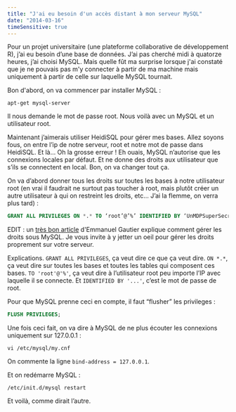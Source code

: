 ```yaml
---
title: "J'ai eu besoin d'un accès distant à mon serveur MySQL"
date: "2014-03-16"
timeSensitive: true
---
```


Pour un projet universitaire (une plateforme collaborative de développement R),
j’ai eu besoin d’une base de données. J’ai pas cherché midi à quatorze heures,
j’ai choisi MySQL. Mais quelle fût ma surprise lorsque j'ai constaté que je ne
pouvais pas m'y connecter à partir de ma machine mais uniquement à partir de
celle sur laquelle MySQL tournait.

<span class="more"></span>

Bon d'abord, on va commencer par installer MySQL :

```console
apt-get mysql-server
```

Il nous demande le mot de passe root. Nous voilà avec un MySQL et un
utilisateur root.

Maintenant j’aimerais utiliser HeidiSQL pour gérer mes bases. Allez soyons
fous, on entre l’ip de notre serveur, root et notre mot de passe dans HeidiSQL.
Et là… Oh la grosse erreur ! Eh ouais, MySQL n’autorise que les connexions
locales par défaut. Et ne donne des droits aux utilisateur que s’ils se
connectent en local. Bon, on va changer tout ça.

On va d’abord donner tous les droits sur toutes les bases à notre utilisateur
root (en vrai il faudrait ne surtout pas toucher à root, mais plutôt créer un
autre utilisateur à qui on restreint les droits, etc… J’ai la flemme, on verra
plus tard) :

```sql
GRANT ALL PRIVILEGES ON *.* TO ‘root’@’%’ IDENTIFIED BY ‘UnMDPSuperSecret’;
```

EDIT : un [très bon
article](http://blog.emmanuelgautier.fr/utilisateurs-et-privileges-sous-mysql.html)
d'Emmanuel Gautier explique comment gérer les droits sous MySQL. Je vous invite
à y jetter un oeil pour gérer les droits proprement sur votre serveur.

Explications. `GRANT ALL PRIVILEGES`, ça veut dire ce que ça veut dire. `ON *.*`, ça veut dire sur toutes les bases et toutes les tables qui composent ces
bases. `TO 'root'@'%'`, ça veut dire à l’utilisateur root peu importe l’IP avec
laquelle il se connecte. Et `IDENTIFIED BY '...'`, c’est le mot de passe de
root.

Pour que MySQL prenne ceci en compte, il faut “flusher” les privileges :

```sql
FLUSH PRIVILEGES;
```

Une fois ceci fait, on va dire à MySQL de ne plus écouter les connexions
uniquement sur 127.0.0.1 :

```console
vi /etc/mysql/my.cnf
```

On commente la ligne `bind-address = 127.0.0.1`.

Et on redémarre MySQL :

```console
/etc/init.d/mysql restart
```

Et voilà, comme dirait l’autre.
